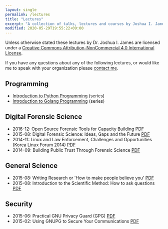 ```yaml
---
layout: single
permalink: /lectures
title: "Lectures"
excerpt: "A collection of talks, lectures and courses by Joshua I. James."
modified: 2020-05-29T19:55:22+09:00
---
```


Unless otherwise stated these lectures by Dr. Joshua I. James are licensed under a [Creative Commons Attribution-NonCommercial 4.0 International License](http://creativecommons.org/licenses/by-nc/4.0/).

If you have any questions about any of the following lectures, or would like me to speak with your organization please [contact me](/contact).

## Programming
* [Introduction to Python Programming](/python/) (series)
* [Introduction to Golang Programming](/golang/) (series)

## Digital Forensic Science

* 2016-12: Open Source Forensic Tools for Capacity Building [PDF](/assets/pdf/DFIR-Building_Public_Trust_Through_Forensic_Science.pdf)
* 2015-08: Digital Forensic Science: Ideas, Gaps and the Future [PDF](/assets/pdf/DFIR-DFFuture2015.pdf)
* 2014-11: Linux and Law Enforcement, Challenges and Opportunities (Korea Linux Forum 2014) [PDF](/assets/pdf/DFIR-Linux_and_Law_Enforcement.pdf)
* 2014-09: Building Public Trust Through Forensic Science [PDF](/assets/pdf/DFIR-Open_Source_Forensic_Tools_for_Capacity_Building.pdf)

## General Science

* 2015-08: Writing Research or 'How to make people believe you' [PDF](/assets/pdf/Science-Logic_and_Writing.pdf)
* 2015-08: Introduction to the Scientific Method: How to ask questions [PDF](/assets/pdf/Science-Scientific_Method.pdf)

## Security

* 2015-06: Practical GNU Privacy Guard (GPG) [PDF](/assets/pdf/Security-Practical_GnuPG.pdf)
* 2015-02: Using GNUPG to Secure Your Communications [PDF](/assets/pdf/Security-Using_GnuPG.pdf)
